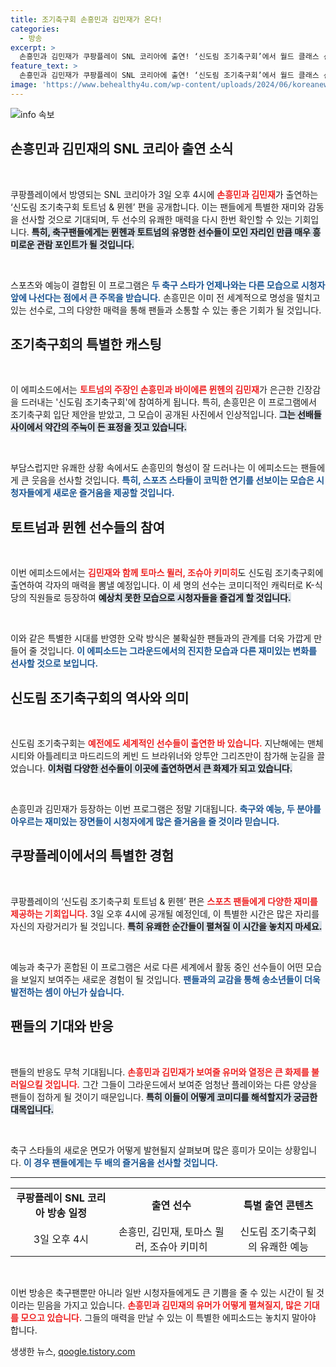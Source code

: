 ```yaml
---
title: 조기축구회 손흥민과 김민재가 온다!
categories:
  - 방송
excerpt: >
  손흥민과 김민재가 쿠팡플레이 SNL 코리아에 출연! ‘신도림 조기축구회’에서 월드 클래스 선수들의 의외의 코믹 연기가 기대된다. 3일 오후 4시, 놓치지 마세요!
feature_text: >
  손흥민과 김민재가 쿠팡플레이 SNL 코리아에 출연! ‘신도림 조기축구회’에서 월드 클래스 선수들의 의외의 코믹 연기가 기대된다. 3일 오후 4시, 놓치지 마세요!
image: 'https://www.behealthy4u.com/wp-content/uploads/2024/06/koreanews.jpg'
---
```


<p><img src="https://www.behealthy4u.com/wp-content/uploads/2024/06/koreanews.jpg" alt="info 속보" /></p>

<h2 data-ke-size="size26">손흥민과 김민재의 SNL 코리아 출연 소식</h2>

<p data-ke-size="size16">&nbsp;</p> 

<p>쿠팡플레이에서 방영되는 SNL 코리아가 3일 오후 4시에 <b><span style="color: #ee2323;">손흥민과 김민재</span></b>가 출연하는 ‘신도림 조기축구회 토트넘 &amp; 뮌헨’ 편을 공개합니다. 이는 팬들에게 특별한 재미와 감동을 선사할 것으로 기대되며, 두 선수의 유쾌한 매력을 다시 한번 확인할 수 있는 기회입니다. <b><span style="background-color: #21538527;">특히, 축구팬들에게는 뮌헨과 토트넘의 유명한 선수들이 모인 자리인 만큼 매우 흥미로운 관람 포인트가 될 것입니다.</span></b>  </p>

<p data-ke-size="size16">&nbsp;</p> 

<p>스포츠와 예능이 결합된 이 프로그램은 <b><span style="color: #1a5490;">두 축구 스타가 언제나와는 다른 모습으로 시청자 앞에 나선다는 점에서 큰 주목을 받습니다.</span></b> 손흥민은 이미 전 세계적으로 명성을 떨치고 있는 선수로, 그의 다양한 매력을 통해 팬들과 소통할 수 있는 좋은 기회가 될 것입니다. </p>

<h2 data-ke-size="size26">조기축구회의 특별한 캐스팅</h2>

<p data-ke-size="size16">&nbsp;</p> 

<p>이 에피소드에서는 <b><span style="color: #ee2323;">토트넘의 주장인 손흥민과 바이에른 뮌헨의 김민재</span></b>가 은근한 긴장감을 드러내는 '신도림 조기축구회'에 참여하게 됩니다. 특히, 손흥민은 이 프로그램에서 조기축구회 입단 제안을 받았고, 그 모습이 공개된 사진에서 인상적입니다. <b><span style="background-color: #21538527;">그는 선배들 사이에서 약간의 주눅이 든 표정을 짓고 있습니다.</span></b></p>

<p data-ke-size="size16">&nbsp;</p> 

<p>부담스럽지만 유쾌한 상황 속에서도 손흥민의 형성이 잘 드러나는 이 에피소드는 팬들에게 큰 웃음을 선사할 것입니다. <b><span style="color: #1a5490;">특히, 스포츠 스타들이 코믹한 연기를 선보이는 모습은 시청자들에게 새로운 즐거움을 제공할 것입니다.</span></b></p>

<h2 data-ke-size="size26">토트넘과 뮌헨 선수들의 참여</h2>

<p data-ke-size="size16">&nbsp;</p> 

<p>이번 에피소드에서는 <b><span style="color: #ee2323;">김민재와 함께 토마스 뮐러, 조슈아 키미히</span></b>도 신도림 조기축구회에 출연하여 각자의 매력을 뽐낼 예정입니다. 이 세 명의 선수는 코미디적인 캐릭터로 K-식당의 직원들로 등장하여 <b><span style="background-color: #21538527;">예상치 못한 모습으로 시청자들을 즐겁게 할 것입니다.</span></b></p>

<p data-ke-size="size16">&nbsp;</p> 

<p>이와 같은 특별한 시대를 반영한 오락 방식은 불확실한 팬들과의 관계를 더욱 가깝게 만들어 줄 것입니다. <b><span style="color: #1a5490;">이 에피소드는 그라운드에서의 진지한 모습과 다른 재미있는 변화를 선사할 것으로 보입니다.</span></b></p>

<h2 data-ke-size="size26">신도림 조기축구회의 역사와 의미</h2>

<p data-ke-size="size16">&nbsp;</p> 

<p>신도림 조기축구회는 <b><span style="color: #ee2323;">예전에도 세계적인 선수들이 출연한 바 있습니다.</span></b> 지난해에는 맨체시티와 아틀레티코 마드리드의 케빈 드 브라위너와 앙투안 그리즈만이 참가해 눈길을 끌었습니다. <b><span style="background-color: #21538527;">이처럼 다양한 선수들이 이곳에 출연하면서 큰 화제가 되고 있습니다.</span></b></p>

<p data-ke-size="size16">&nbsp;</p> 

<p>손흥민과 김민재가 등장하는 이번 프로그램은 정말 기대됩니다. <b><span style="color: #1a5490;">축구와 예능, 두 분야를 아우르는 재미있는 장면들이 시청자에게 많은 즐거움을 줄 것이라 믿습니다.</span></b></p>

<h2 data-ke-size="size26">쿠팡플레이에서의 특별한 경험</h2>

<p data-ke-size="size16">&nbsp;</p> 

<p>쿠팡플레이의 ‘신도림 조기축구회 토트넘 &amp; 뮌헨’ 편은 <b><span style="color: #ee2323;">스포츠 팬들에게 다양한 재미를 제공하는 기회입니다.</span></b> 3일 오후 4시에 공개될 예정인데, 이 특별한 시간은 많은 자리를 자신의 자랑거리가 될 것입니다. <b><span style="background-color: #21538527;">특히 유쾌한 순간들이 펼쳐질 이 시간을 놓치지 마세요.</span></b></p>

<p data-ke-size="size16">&nbsp;</p> 

<p>예능과 축구가 혼합된 이 프로그램은 서로 다른 세계에서 활동 중인 선수들이 어떤 모습을 보일지 보여주는 새로운 경험이 될 것입니다. <b><span style="color: #1a5490;">팬들과의 교감을 통해 송소년들이 더욱 발전하는 셈이 아닌가 싶습니다.</span></b></p>

<h2 data-ke-size="size26">팬들의 기대와 반응</h2>

<p data-ke-size="size16">&nbsp;</p> 

<p>팬들의 반응도 무척 기대됩니다. <b><span style="color: #ee2323;">손흥민과 김민재가 보여줄 유머와 열정은 큰 화제를 불러일으킬 것입니다.</span></b> 그간 그들이 그라운드에서 보여준 엄청난 플레이와는 다른 양상을 팬들이 접하게 될 것이기 때문입니다. <b><span style="background-color: #21538527;">특히 이들이 어떻게 코미디를 해석할지가 궁금한 대목입니다.</span></b></p>

<p data-ke-size="size16">&nbsp;</p> 

<p>축구 스타들의 새로운 면모가 어떻게 발현될지 살펴보며 많은 흥미가 모이는 상황입니다. <b><span style="color: #1a5490;">이 경우 팬들에게는 두 배의 즐거움을 선사할 것입니다.</span></b></p>

<hr>

<table style="width:100%">
<tr>
<td style="text-align: center; height: 17px;"><b>쿠팡플레이 SNL 코리아 방송 일정</b></td>
<td style="text-align: center; height: 17px;"><b>출연 선수</b></td>
<td style="text-align: center; height: 17px;"><b>특별 출연 콘텐츠</b></td>
</tr>
<tr>
<td style="text-align: center; height: 17px;">3일 오후 4시</td>
<td style="text-align: center; height: 17px;">손흥민, 김민재, 토마스 뮐러, 조슈아 키미히</td>
<td style="text-align: center; height: 17px;">신도림 조기축구회의 유쾌한 예능</td>
</tr>
</table>

<p data-ke-size="size16">&nbsp;</p> 

<p>이번 방송은 축구팬뿐만 아니라 일반 시청자들에게도 큰 기쁨을 줄 수 있는 시간이 될 것이라는 믿음을 가지고 있습니다. <b><span style="color: #ee2323;">손흥민과 김민재의 유머가 어떻게 펼쳐질지, 많은 기대를 모으고 있습니다.</span></b> 그들의 매력을 만날 수 있는 이 특별한 에피소드는 놓치지 말아야 합니다.</p>
생생한 뉴스, <a href="https://qoogle.tistory.com" rel="dofollow">qoogle.tistory.com</a>


